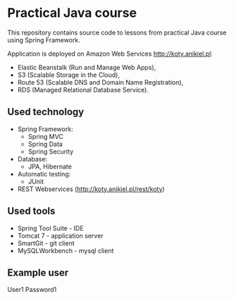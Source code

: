 # Practical Java course
This repository contains source code to lessons from practical Java course using Spring Framework.

Application is deployed on Amazon Web Services http://koty.anikiel.pl:
- Elastic Beanstalk (Run and Manage Web Apps), 
- S3 (Scalable Storage in the Cloud),
- Route 53 (Scalable DNS and Domain Name Registration),
- RDS (Managed Relational Database Service).
	
## Used technology
* Spring Framework:
	- Spring MVC
	- Spring Data
	- Spring Security
* Database:
	- JPA, Hibernate
* Automatic testing:
	- JUnit
* REST Webservices (http://koty.anikiel.pl/rest/koty)

## Used tools
* Spring Tool Suite - IDE
* Tomcat 7	- application server
* SmartGit	- git client
* MySQLWorkbench - mysql client

## Example user
User1
Password1
